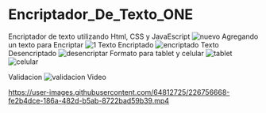 # Encriptador_De_Texto_ONE
Encriptador de texto utilizando Html, CSS y JavaEscript
![nuevo](https://user-images.githubusercontent.com/64812725/226754977-4d8de067-20ec-41d9-8ff5-28c87aa96621.PNG)
Agregando un texto para Encriptar
![1](https://user-images.githubusercontent.com/64812725/226755124-d698679b-081f-41c8-8623-13fddac1c503.PNG)
Texto Encriptado
![encriptado](https://user-images.githubusercontent.com/64812725/226755225-ae03b573-4cb6-4238-8982-f1726ec5ea6d.PNG)
Texto Desencriptado
![desencriptar](https://user-images.githubusercontent.com/64812725/226755464-1eec07fd-04b3-44bc-b5bf-b34b7a6dd48a.PNG)
Formato para tablet y celular
![tablet](https://user-images.githubusercontent.com/64812725/226755786-5ce2b0a2-d82b-46b0-9a6d-c545dc1c4b3e.jpeg)
![celular](https://user-images.githubusercontent.com/64812725/226756525-1fa117d0-7b3f-412f-b5dd-36d4ff68bcd4.jpeg)


Validacion
![validacion](https://user-images.githubusercontent.com/64812725/226756551-6c5e613d-9a16-4e57-b030-ee779bc1c2d3.png)
Video


https://user-images.githubusercontent.com/64812725/226756668-fe2b4dce-186a-482d-b5ab-8722bad59b39.mp4

